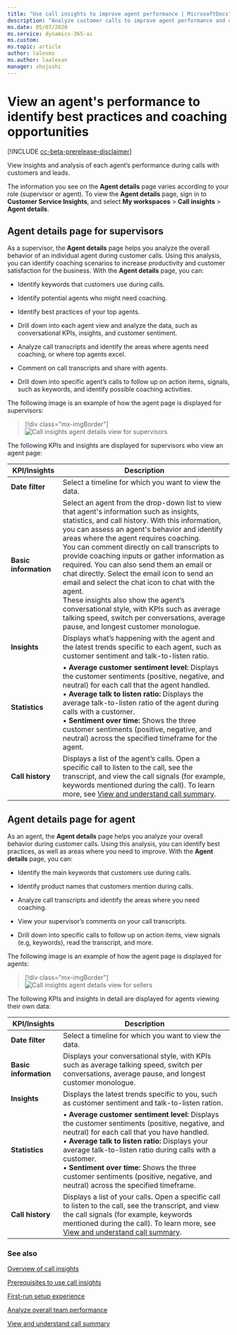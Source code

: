 ```yaml
---
title: "Use call insights to improve agent performance | MicrosoftDocs"
description: "Analyze customer calls to improve agent performance and customer satisfaction"
ms.date: 05/07/2020
ms.service: dynamics-365-ai
ms.custom: 
ms.topic: article
author: lalexms
ms.author: laalexan
manager: shujoshi 
---
```


# View an agent's performance to identify best practices and coaching opportunities 

[!INCLUDE [cc-beta-prerelease-disclaimer](../includes/cc-beta-prerelease-disclaimer.md)]

View insights and analysis of each agent’s performance during calls with customers and leads. 

The information you see on the **Agent details** page varies according to your role (supervisor or agent). To view the **Agent details** page, sign in to **Customer Service Insights**, and select **My workspaces** > **Call insights** > **Agent details**.

## Agent details page for supervisors

As a supervisor, the **Agent details** page helps you analyze the overall behavior of an individual agent during customer calls. Using this analysis, you can identify coaching scenarios to increase productivity and customer satisfaction for the business. With the **Agent details** page, you can:

- Identify keywords that customers use during calls.

- Identify potential agents who might need coaching.

- Identify best practices of your top agents.

- Drill down into each agent view and analyze the data, such as conversational KPIs, insights, and customer sentiment.

- Analyze call transcripts and identify the areas where agents need coaching, or where top agents excel.

- Comment on call transcripts and share with agents.

- Drill down into specific agent’s calls to follow up on action items, signals, such as keywords, and identify possible coaching activities.

The following image is an example of how the agent page is displayed for supervisors:

> [!div class="mx-imgBorder"]
> ![Call insights agent details view for supervisors](media/ci-app-agent-details-supervisor.png "Call insights agent details view for supervisors")

The following KPIs and insights are displayed for supervisors who view an agent page:

|KPI/Insights|Description|
|------------|-----------|
|**Date filter**|Select a timeline for which you want to view the data.|
|**Basic information**|Select an agent from the drop-down list to view that agent's information such as insights, statistics, and call history. With this information, you can assess an agent's behavior and identify areas where the agent requires coaching.<br>You can comment directly on call transcripts to provide coaching inputs or gather information as required. You can also send them an email or chat directly. Select the email icon to send an email and select the chat icon to chat with the agent.<br>These insights also show the agent’s conversational style, with KPIs such as average talking speed, switch per conversations, average pause, and longest customer monologue.|
|**Insights**|Displays what’s happening with the agent and the latest trends specific to each agent, such as customer sentiment and talk-to-listen ratio.|
|**Statistics** |•	**Average customer sentiment level:** Displays the customer sentiments (positive, negative, and neutral) for each call that the agent handled.<br>•	**Average talk to listen ratio:** Displays the average talk-to-listen ratio of the agent during calls with a customer.<br>•  **Sentiment over time:** Shows the three customer sentiments (positive, negative, and neutral) across the specified timeframe for the agent.|
|**Call history**|Displays a list of the agent’s calls. Open a specific call to listen to the call, see the transcript, and view the call signals (for example, keywords mentioned during the call). To learn more, see [View and understand call summary](ci-view-understand-call-summary.md).|

## Agent details page for agent

As an agent, the **Agent details** page helps you analyze your overall behavior during customer calls. Using this analysis, you can identify best practices, as well as areas where you need to improve. With the **Agent details** page, you can:

-	Identify the main keywords that customers use during calls.

-	Identify product names that customers mention during calls.

-	Analyze call transcripts and identify the areas where you need coaching.

-	View your supervisor’s comments on your call transcripts.

-	Drill down into specific calls to follow up on action items, view signals (e.g, keywords), read the transcript, and more.

The following image is an example of how the agent page is displayed for agents:

> [!div class="mx-imgBorder"]
> ![Call insights agent details view for sellers](media/ci-app-agent-details-agent.png "Call insights agent details view for agents")

The following KPIs and insights in detail are displayed for agents viewing their own data:

|KPI/Insights|Description|
|------------|-----------|
|**Date filter**|Select a timeline for which you want to view the data.|
|**Basic information**|Displays your conversational style, with KPIs such as average talking speed, switch per conversations, average pause, and longest customer monologue.|
|**Insights**|Displays the latest trends specific to you, such as customer sentiment and talk-to-listen ration.|
|**Statistics** |•	**Average customer sentiment level:** Displays the customer sentiments (positive, negative, and neutral) for each call that you have handled.<br>•	**Average talk to listen ratio:** Displays your average talk-to-listen ratio during calls with a customer.<br>•  **Sentiment over time:** Shows the three customer sentiments (positive, negative, and neutral) across the specified timeframe.|
|**Call history**|Displays a list of your calls. Open a specific call to listen to the call, see the transcript, and view the call signals (for example, keywords mentioned during the call). To learn more, see [View and understand call summary](ci-view-understand-call-summary.md).|

### See also

[Overview of call insights](ci-overview.md)

[Prerequisites to use call insights](ci-admin-prereqs.md)

[First-run setup experience](ci-admin-fre-setup.md)

[Analyze overall team performance](ci-team-overview.md)

[View and understand call summary](ci-view-understand-call-summary.md)
